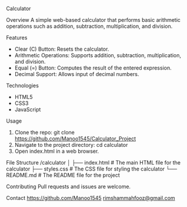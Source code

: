 Calculator

Overview
A simple web-based calculator that performs basic arithmetic operations such as addition, subtraction, multiplication, and division.

Features
* Clear (C) Button: Resets the calculator.
* Arithmetic Operations: Supports addition, subtraction, multiplication, and division.
* Equal (=) Button: Computes the result of the entered expression.
* Decimal Support: Allows input of decimal numbers.

Technologies
* HTML5
* CSS3
* JavaScript

Usage
1) Clone the repo:
git clone https://github.com/Manoo1545/Calculator_Project
2) Navigate to the project directory:
cd calculator
3) Open index.html in a web browser.

File Structure
/calculator
│
├── index.html       # The main HTML file for the calculator
├── styles.css       # The CSS file for styling the calculator
└── README.md        # The README file for the project

Contributing
Pull requests and issues are welcome.

Contact
https://github.com/Manoo1545
rimshammahfooz@gmail.com